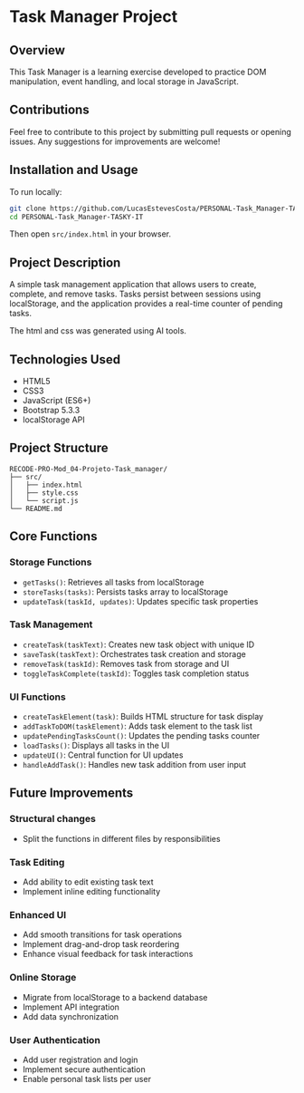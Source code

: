 # Task Manager Project

## Overview
This Task Manager is a learning exercise developed to practice DOM manipulation, event handling, and local storage in JavaScript.

## Contributions
Feel free to contribute to this project by submitting pull requests or opening issues. Any suggestions for improvements are welcome!

## Installation and Usage
To run locally:
```bash
git clone https://github.com/LucasEstevesCosta/PERSONAL-Task_Manager-TASKY-IT
cd PERSONAL-Task_Manager-TASKY-IT
```
Then open `src/index.html` in your browser.

## Project Description
A simple task management application that allows users to create, complete, and remove tasks. Tasks persist between sessions using localStorage, and the application provides a real-time counter of pending tasks.

The html and css was generated using AI tools.

## Technologies Used
- HTML5
- CSS3
- JavaScript (ES6+)
- Bootstrap 5.3.3
- localStorage API

## Project Structure
```
RECODE-PRO-Mod_04-Projeto-Task_manager/
├── src/
│   ├── index.html
│   ├── style.css
│   └── script.js
└── README.md
```

## Core Functions

### Storage Functions
- `getTasks()`: Retrieves all tasks from localStorage
- `storeTasks(tasks)`: Persists tasks array to localStorage
- `updateTask(taskId, updates)`: Updates specific task properties

### Task Management
- `createTask(taskText)`: Creates new task object with unique ID
- `saveTask(taskText)`: Orchestrates task creation and storage
- `removeTask(taskId)`: Removes task from storage and UI
- `toggleTaskComplete(taskId)`: Toggles task completion status

### UI Functions
- `createTaskElement(task)`: Builds HTML structure for task display
- `addTaskToDOM(taskElement)`: Adds task element to the task list
- `updatePendingTasksCount()`: Updates the pending tasks counter
- `loadTasks()`: Displays all tasks in the UI
- `updateUI()`: Central function for UI updates
- `handleAddTask()`: Handles new task addition from user input

## Future Improvements

### Structural changes
- Split the functions in different files by responsibilities

### Task Editing
- Add ability to edit existing task text
- Implement inline editing functionality

### Enhanced UI
- Add smooth transitions for task operations
- Implement drag-and-drop task reordering
- Enhance visual feedback for task interactions

### Online Storage
- Migrate from localStorage to a backend database
- Implement API integration
- Add data synchronization

### User Authentication
- Add user registration and login
- Implement secure authentication
- Enable personal task lists per user